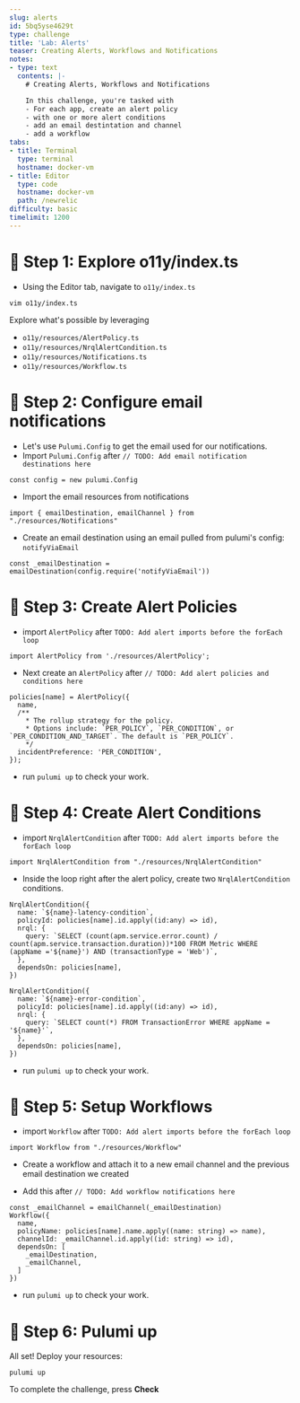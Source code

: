 ```yaml
---
slug: alerts
id: 5bq5yse4629t
type: challenge
title: 'Lab: Alerts'
teaser: Creating Alerts, Workflows and Notifications
notes:
- type: text
  contents: |-
    # Creating Alerts, Workflows and Notifications

    In this challenge, you're tasked with
    - For each app, create an alert policy
    - with one or more alert conditions
    - add an email destintation and channel
    - add a workflow
tabs:
- title: Terminal
  type: terminal
  hostname: docker-vm
- title: Editor
  type: code
  hostname: docker-vm
  path: /newrelic
difficulty: basic
timelimit: 1200
---
```


🧪 Step 1: Explore o11y/index.ts
=======================
- Using the Editor tab, navigate to `o11y/index.ts`

```
vim o11y/index.ts
```

Explore what's possible by leveraging
- `o11y/resources/AlertPolicy.ts`
- `o11y/resources/NrqlAlertCondition.ts`
- `o11y/resources/Notifications.ts`
- `o11y/resources/Workflow.ts`

🧪 Step 2: Configure email notifications
=======================

- Let's use `Pulumi.Config` to get the email used for our notifications.
- Import `Pulumi.Config` after `// TODO: Add email notification destinations here`

```
const config = new pulumi.Config
```
- Import the email resources from notifications
```
import { emailDestination, emailChannel } from "./resources/Notifications"
```

- Create an email destination using an email pulled from pulumi's config: `notifyViaEmail`
```
const _emailDestination = emailDestination(config.require('notifyViaEmail'))
```

🧪 Step 3: Create Alert Policies
=======================

- import `AlertPolicy` after `TODO: Add alert imports before the forEach loop`

```
import AlertPolicy from './resources/AlertPolicy';
```

- Next create an `AlertPolicy` after `// TODO: Add alert policies and conditions here`

```
policies[name] = AlertPolicy({
  name,
  /**
    * The rollup strategy for the policy.
    * Options include: `PER_POLICY`, `PER_CONDITION`, or `PER_CONDITION_AND_TARGET`. The default is `PER_POLICY`.
    */
  incidentPreference: 'PER_CONDITION',
});
```

- run `pulumi up` to check your work.

🧪 Step 4: Create Alert Conditions
=======================

- import `NrqlAlertCondition` after `TODO: Add alert imports before the forEach loop`

```
import NrqlAlertCondition from "./resources/NrqlAlertCondition"
```

- Inside the loop right after the alert policy, create two `NrqlAlertCondition` conditions.
```
NrqlAlertCondition({
  name: `${name}-latency-condition`,
  policyId: policies[name].id.apply((id:any) => id),
  nrql: {
    query: `SELECT (count(apm.service.error.count) / count(apm.service.transaction.duration))*100 FROM Metric WHERE (appName ='${name}') AND (transactionType = 'Web')`,
  },
  dependsOn: policies[name],
})

NrqlAlertCondition({
  name: `${name}-error-condition`,
  policyId: policies[name].id.apply((id:any) => id),
  nrql: {
    query: `SELECT count(*) FROM TransactionError WHERE appName = '${name}'`,
  },
  dependsOn: policies[name],
})
```

- run `pulumi up` to check your work.

🏁 Step 5: Setup Workflows
=======================

- import `Workflow` after `TODO: Add alert imports before the forEach loop`

```
import Workflow from "./resources/Workflow"
```

- Create a workflow and attach it to a new email channel and the previous email destination we created

- Add this after `// TODO: Add workflow notifications here`

```
const _emailChannel = emailChannel(_emailDestination)
Workflow({
  name,
  policyName: policies[name].name.apply((name: string) => name),
  channelId: _emailChannel.id.apply((id: string) => id),
  dependsOn: [
    _emailDestination,
    _emailChannel,
  ]
})
```

- run `pulumi up` to check your work.

🏁 Step 6: Pulumi up
=======================

All set! Deploy your resources:

```
pulumi up
```

To complete the challenge, press **Check**
